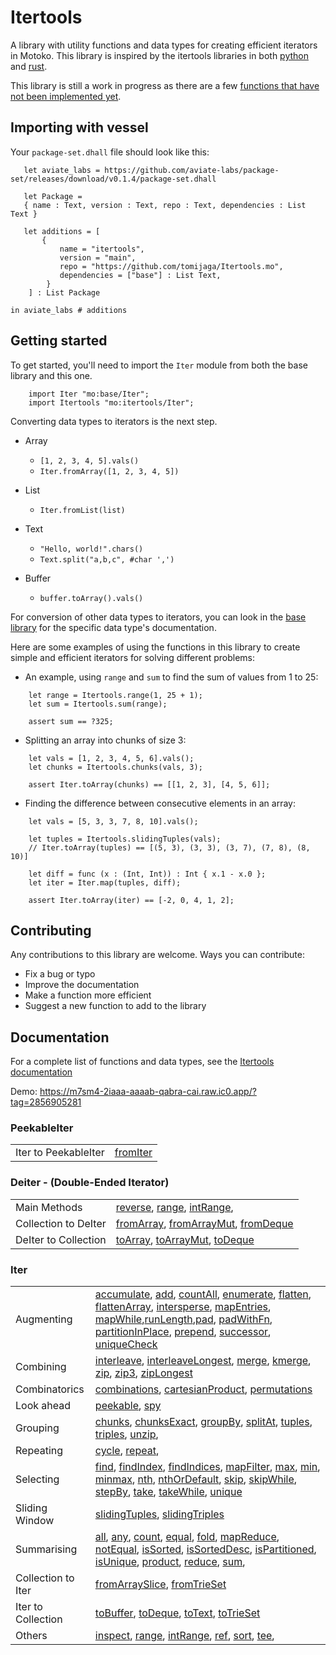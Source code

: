 # Itertools

A library with utility functions and data types for creating efficient iterators in Motoko. This library is inspired by the itertools libraries in both [python](https://github.com/more-itertools/more-itertools) and [rust](https://github.com/rust-itertools/itertools).

This library is still a work in progress as there are a few [functions that have not been implemented yet](#unimplemented-methods). 

 ## Importing with vessel
Your `package-set.dhall` file should look like this:
 ```dhall
    let aviate_labs = https://github.com/aviate-labs/package-set/releases/download/v0.1.4/package-set.dhall

    let Package =
    { name : Text, version : Text, repo : Text, dependencies : List Text }

    let additions = [
        {   
            name = "itertools",
            version = "main",
            repo = "https://github.com/tomijaga/Itertools.mo",
            dependencies = ["base"] : List Text,
         }
     ] : List Package

in aviate_labs # additions

 ```
 ## Getting started

 To get started, you'll need to import the `Iter` module from both the base library and this one.

 ```motoko
     import Iter "mo:base/Iter";
     import Itertools "mo:itertools/Iter";
 ```
 
 Converting data types to iterators is the next step.
 - Array
     - `[1, 2, 3, 4, 5].vals()`
     - `Iter.fromArray([1, 2, 3, 4, 5])`


 - List
     - `Iter.fromList(list)`


 - Text
     - `"Hello, world!".chars()`
     - `Text.split("a,b,c", #char ',')`
 
 - Buffer
   - `buffer.toArray().vals()`
  

 For conversion of other data types to iterators, you can look in the [base library](https://internetcomputer.org/docs/current/references/motoko-ref/array) for the specific data type's documentation.


 Here are some examples of using the functions in this library to create simple and 
 efficient iterators for solving different problems:

 - An example, using `range` and `sum` to find the sum of values from 1 to 25:
 
 ```motoko
     let range = Itertools.range(1, 25 + 1);
     let sum = Itertools.sum(range);

     assert sum == ?325;
 ```


 - Splitting an array into chunks of size 3:

 ```motoko
     let vals = [1, 2, 3, 4, 5, 6].vals();
     let chunks = Itertools.chunks(vals, 3);

     assert Iter.toArray(chunks) == [[1, 2, 3], [4, 5, 6]];
 ```

 - Finding the difference between consecutive elements in an array:

 ```motoko
     let vals = [5, 3, 3, 7, 8, 10].vals();
     
     let tuples = Itertools.slidingTuples(vals);
     // Iter.toArray(tuples) == [(5, 3), (3, 3), (3, 7), (7, 8), (8, 10)]
     
     let diff = func (x : (Int, Int)) : Int { x.1 - x.0 };
     let iter = Iter.map(tuples, diff);
 
     assert Iter.toArray(iter) == [-2, 0, 4, 1, 2];
 ```

## Contributing
Any contributions to this library are welcome. 
Ways you can contribute:
- Fix a bug or typo
- Improve the documentation
- Make a function more efficient
- Suggest a new function to add to the library
  
## Documentation 
For a complete list of functions and data types, see the [Itertools documentation](https://natlabs.github.io/Itertools.mo/index.html)

Demo: https://m7sm4-2iaaa-aaaab-qabra-cai.raw.ic0.app/?tag=2856905281

### PeekableIter
| | |
|-|-|
| Iter to PeekableIter | [fromIter](https://natlabs.github.io/Itertools.mo/PeekableIter.html#fromIter) |


### Deiter - (Double-Ended Iterator)
| | |
|-|-|
| Main Methods |  [reverse](https://natlabs.github.io/Itertools.mo/Deiter.html#reverse), [range](https://natlabs.github.io/Itertools.mo/Deiter.html#range), [intRange](https://natlabs.github.io/Itertools.mo/Deiter.html#intRange), |
| Collection to DeIter | [fromArray](https://natlabs.github.io/Itertools.mo/Deiter.html#fromArray), [fromArrayMut](https://natlabs.github.io/Itertools.mo/Deiter.html#fromArrayMut), [fromDeque](https://natlabs.github.io/Itertools.mo/Deiter.html#fromDeque) |
| DeIter to Collection | [toArray](https://natlabs.github.io/Itertools.mo/Deiter.html#toArray), [toArrayMut](https://natlabs.github.io/Itertools.mo/Deiter.html#toArrayMut), [toDeque](https://natlabs.github.io/Itertools.mo/Deiter.html#toDeque) |


### Iter
| | |
|-|-|
| Augmenting | [accumulate](https://natlabs.github.io/Itertools.mo/Iter.html#accumulate),  [add](https://natlabs.github.io/Itertools.mo/Iter.html#add), [countAll](https://natlabs.github.io/Itertools.mo/Iter.html#countAll), [enumerate](https://natlabs.github.io/Itertools.mo/Iter.html#enumerate), [flatten](https://natlabs.github.io/Itertools.mo/Iter.html#flatten), [flattenArray](https://natlabs.github.io/Itertools.mo/Iter.html#flattenArray), [intersperse](https://natlabs.github.io/Itertools.mo/Iter.html#intersperse), [mapEntries](https://natlabs.github.io/Itertools.mo/Iter.html#mapEntries), [mapWhile](https://natlabs.github.io/Itertools.mo/Iter.html#mapWhile),[runLength](https://natlabs.github.io/Itertools.mo/Iter.html#runLength),[pad](https://natlabs.github.io/Itertools.mo/Iter.html#pad), [padWithFn](https://natlabs.github.io/Itertools.mo/Iter.html#padWithFn), [partitionInPlace](https://natlabs.github.io/Itertools.mo/Iter.html#partitionInPlace), [prepend](https://natlabs.github.io/Itertools.mo/Iter.html#prepend), [successor](https://natlabs.github.io/Itertools.mo/Iter.html#successor), [uniqueCheck](https://natlabs.github.io/Itertools.mo/Iter.html#uniqueCheck) |
| Combining | [interleave](https://natlabs.github.io/Itertools.mo/Iter.html#interleave), [interleaveLongest](https://natlabs.github.io/Itertools.mo/Iter.html#interleaveLongest), [merge](https://natlabs.github.io/Itertools.mo/Iter.html#merge), [kmerge](https://natlabs.github.io/Itertools.mo/Iter.html#kmerge), [zip](https://natlabs.github.io/Itertools.mo/Iter.html#zip), [zip3](https://natlabs.github.io/Itertools.mo/Iter.html#zip3), [zipLongest](https://natlabs.github.io/Itertools.mo/Iter.html#zipLongest) |
| Combinatorics | [combinations](https://natlabs.github.io/Itertools.mo/Iter.html#combinations), [cartesianProduct](https://natlabs.github.io/Itertools.mo/Iter.html#cartesianProduct), [permutations](https://natlabs.github.io/Itertools.mo/Iter.html#permutations) |
| Look ahead | [peekable](https://natlabs.github.io/Itertools.mo/Iter.html#peekable), [spy](https://natlabs.github.io/Itertools.mo/Iter.html#spy) |
| Grouping | [chunks](https://natlabs.github.io/Itertools.mo/Iter.html#chunks), [chunksExact](https://natlabs.github.io/Itertools.mo/Iter.html#chunksExact), [groupBy](https://natlabs.github.io/Itertools.mo/Iter.html#groupBy), [splitAt](https://natlabs.github.io/Itertools.mo/Iter.html#splitAt), [tuples](https://natlabs.github.io/Itertools.mo/Iter.html#tuples), [triples](https://natlabs.github.io/Itertools.mo/Iter.html#triples), [unzip](https://natlabs.github.io/Itertools.mo/Iter.html#unzip), |
| Repeating | [cycle](https://natlabs.github.io/Itertools.mo/Iter.html#cycle), [repeat](https://natlabs.github.io/Itertools.mo/Iter.html#repeat),  |
| Selecting | [find](https://natlabs.github.io/Itertools.mo/Iter.html#find), [findIndex](https://natlabs.github.io/Itertools.mo/Iter.html#findIndex), [findIndices](https://natlabs.github.io/Itertools.mo/Iter.html#findIndices), [mapFilter](https://natlabs.github.io/Itertools.mo/Iter.html#mapFilter),  [max](https://natlabs.github.io/Itertools.mo/Iter.html#max), [min](https://natlabs.github.io/Itertools.mo/Iter.html#min), [minmax](https://natlabs.github.io/Itertools.mo/Iter.html#minmax), [nth](https://natlabs.github.io/Itertools.mo/Iter.html#nth), [nthOrDefault](https://natlabs.github.io/Itertools.mo/Iter.html#nthOrDefault), [skip](https://natlabs.github.io/Itertools.mo/Iter.html#skip), [skipWhile](https://natlabs.github.io/Itertools.mo/Iter.html#skipWhile),  [stepBy](https://natlabs.github.io/Itertools.mo/Iter.html#stepBy), [take](https://natlabs.github.io/Itertools.mo/Iter.html#take), [takeWhile](https://natlabs.github.io/Itertools.mo/Iter.html#takeWhile), [unique](https://natlabs.github.io/Itertools.mo/Iter.html#unique) |
| Sliding Window |[slidingTuples](https://natlabs.github.io/Itertools.mo/Iter.html#slidingTuples), [slidingTriples](https://natlabs.github.io/Itertools.mo/Iter.html#slidingTriples) |
| Summarising | [all](https://natlabs.github.io/Itertools.mo/Iter.html#all), [any](https://natlabs.github.io/Itertools.mo/Iter.html#any), [count](https://natlabs.github.io/Itertools.mo/Iter.html#count), [equal](https://natlabs.github.io/Itertools.mo/Iter.html#equal), [fold](https://natlabs.github.io/Itertools.mo/Iter.html#fold), [mapReduce]( https://natlabs.github.io/Itertools.mo/Iter.html#mapReduce), [notEqual](https://natlabs.github.io/Itertools.mo/Iter.html#notEqual), [isSorted](https://natlabs.github.io/Itertools.mo/Iter.html#isSorted), [isSortedDesc](https://natlabs.github.io/Itertools.mo/Iter.html#isSortedDesc), [isPartitioned](https://natlabs.github.io/Itertools.mo/Iter.html#isPartitioned), [isUnique](https://natlabs.github.io/Itertools.mo/Iter.html#isUnique), [product](https://natlabs.github.io/Itertools.mo/Iter.html#product), [reduce](https://natlabs.github.io/Itertools.mo/Iter.html#reduce), [sum](https://natlabs.github.io/Itertools.mo/Iter.html#sum), |
| Collection to Iter | [fromArraySlice](https://natlabs.github.io/Itertools.mo/Iter.html#fromArraySlice), [fromTrieSet](https://natlabs.github.io/Itertools.mo/Iter.html#fromTrieSet) | 
| Iter to Collection | [toBuffer](https://natlabs.github.io/Itertools.mo/Iter.html#toBuffer), [toDeque](https://natlabs.github.io/Itertools.mo/Iter.html#toDeque), [toText](https://natlabs.github.io/Itertools.mo/Iter.html#toText), [toTrieSet](https://natlabs.github.io/Itertools.mo/Iter.html#toTrieSet) |
| Others | [inspect](https://natlabs.github.io/Itertools.mo/Iter.html#inspect), [range](https://natlabs.github.io/Itertools.mo/Iter.html#range), [intRange](https://natlabs.github.io/Itertools.mo/Iter.html#intRange),  [ref](https://natlabs.github.io/Itertools.mo/Iter.html#ref), [sort](https://natlabs.github.io/Itertools.mo/Iter.html#sort), [tee](https://natlabs.github.io/Itertools.mo/Iter.html#tee),          |
